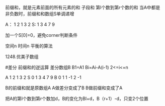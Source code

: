 前缀和，就是元素前面的所有元素的和
子段和 第l个数到第r个数的和
当A中都是非负数时，前缀和和数组S单调递增

A：
1 2 1 3 2
S:
1 3 4 7 9

加一个S[0]=0，避免corner判断条件

空间n
时间n
平衡的算法

1248.优美子数组

#差分
前缀和的逆运算
差分数组B
B1=A1
Bi=Ai-A(i-1) 2<=i<=n

A
  1 2 1 3 2
S
0 1 3 4 7 9
B
0 1 1 -1 2 -1

B的前缀和就是原数组A
A做差分变成了B
B做前缀和变成了A

把A的第l个数到第r个数加d，B的变化为Bl+d，B（r+1）-d，只变2个位置



